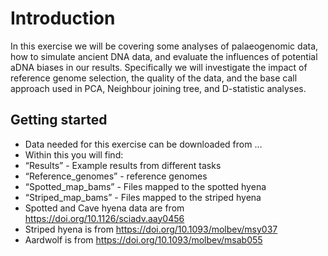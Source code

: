 # Introduction
In this exercise we will be covering some analyses of palaeogenomic data, how to simulate ancient DNA data, and evaluate the influences of potential aDNA biases in our results. Specifically we will investigate the impact of reference genome selection, the quality of the data, and the base call approach used in PCA, Neighbour joining tree, and D-statistic analyses.
## Getting started
 - Data needed for this exercise can be downloaded from …
 - Within this you will find:
  - “Results” - Example results from different tasks
  - “Reference_genomes” - reference genomes
  - “Spotted_map_bams” - Files mapped to the spotted hyena
  - “Striped_map_bams” - Files mapped to the striped hyena
 - Spotted and Cave hyena data are from https://doi.org/10.1126/sciadv.aay0456
 - Striped hyena is from https://doi.org/10.1093/molbev/msy037
 - Aardwolf is from https://doi.org/10.1093/molbev/msab055
